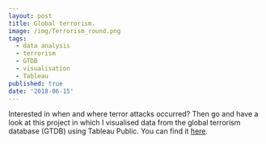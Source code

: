 ```yaml
---
layout: post
title: Global terrorism.
image: /img/Terrorism_round.png
tags:
  - data analysis
  - terrorism
  - GTDB
  - visualisation
  - Tableau
published: true
date: '2018-06-15'
---
```

Interested in when and where terror attacks occurred? Then go and have a look at this project in which I visualised data from the global terrorism database (GTDB) using Tableau Public. You can find it [here](http://thomassie.de/Terrorism/).
